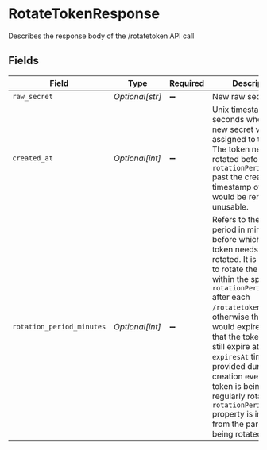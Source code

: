 # RotateTokenResponse

Describes the response body of the /rotatetoken API call


## Fields

| Field                                                                                                                                                                                                                                                                                                                                                                                                                                                               | Type                                                                                                                                                                                                                                                                                                                                                                                                                                                                | Required                                                                                                                                                                                                                                                                                                                                                                                                                                                            | Description                                                                                                                                                                                                                                                                                                                                                                                                                                                         |
| ------------------------------------------------------------------------------------------------------------------------------------------------------------------------------------------------------------------------------------------------------------------------------------------------------------------------------------------------------------------------------------------------------------------------------------------------------------------- | ------------------------------------------------------------------------------------------------------------------------------------------------------------------------------------------------------------------------------------------------------------------------------------------------------------------------------------------------------------------------------------------------------------------------------------------------------------------- | ------------------------------------------------------------------------------------------------------------------------------------------------------------------------------------------------------------------------------------------------------------------------------------------------------------------------------------------------------------------------------------------------------------------------------------------------------------------- | ------------------------------------------------------------------------------------------------------------------------------------------------------------------------------------------------------------------------------------------------------------------------------------------------------------------------------------------------------------------------------------------------------------------------------------------------------------------- |
| `raw_secret`                                                                                                                                                                                                                                                                                                                                                                                                                                                        | *Optional[str]*                                                                                                                                                                                                                                                                                                                                                                                                                                                     | :heavy_minus_sign:                                                                                                                                                                                                                                                                                                                                                                                                                                                  | New raw secret                                                                                                                                                                                                                                                                                                                                                                                                                                                      |
| `created_at`                                                                                                                                                                                                                                                                                                                                                                                                                                                        | *Optional[int]*                                                                                                                                                                                                                                                                                                                                                                                                                                                     | :heavy_minus_sign:                                                                                                                                                                                                                                                                                                                                                                                                                                                  | Unix timestamp in seconds when the new secret value is assigned to the token. The token needs to be rotated before `rotationPeriodMinutes` past the createdAt timestamp otherwise it would be rendered unusable.                                                                                                                                                                                                                                                    |
| `rotation_period_minutes`                                                                                                                                                                                                                                                                                                                                                                                                                                           | *Optional[int]*                                                                                                                                                                                                                                                                                                                                                                                                                                                     | :heavy_minus_sign:                                                                                                                                                                                                                                                                                                                                                                                                                                                  | Refers to the time period in minutes before which this token needs to be rotated. It is required to rotate the token within the specified `rotationPeriodMinutes` after each `/rotatetoken` call, otherwise the tokens would expire. Note that the token would still expire at `expiresAt` timestamp provided during token creation even if the token is being regularly rotated. `rotationPeriodMinutes` property is inherited from the parent token being rotated |